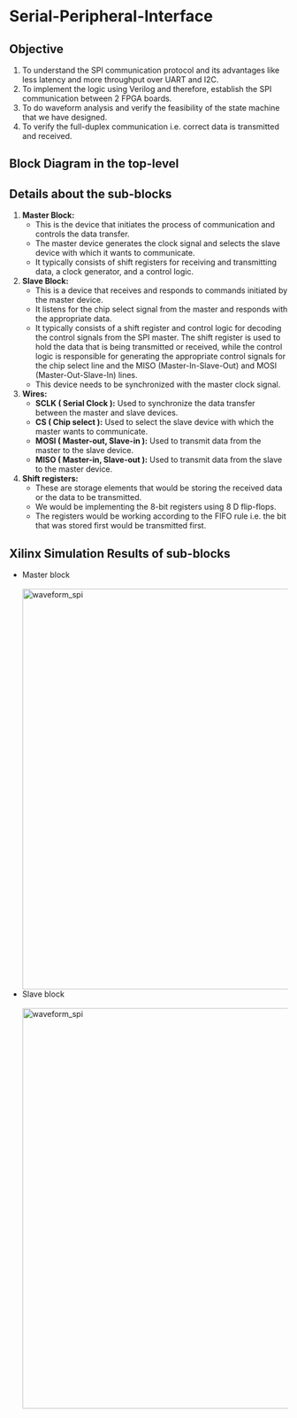 # Serial-Peripheral-Interface
## Objective
1. To understand the SPI communication protocol and its advantages like less latency and more throughput over UART and I2C.
2. To implement the logic using Verilog and therefore, establish the SPI communication between 2 FPGA boards.
3. To do waveform analysis and verify the feasibility of the state machine that we have designed.
4. To verify the full-duplex communication i.e. correct data is transmitted and received.

## Block Diagram in the top-level
## Details about the sub-blocks
<ol>
  <li> <b>Master Block:</b>
<ul>
  <li>This is the device that initiates the process of communication and controls the data transfer.
  <li>The master device generates the clock signal and selects the slave device with which it wants to communicate.
  <li>It typically consists of shift registers for receiving and transmitting data, a clock generator, and a control logic.
</ul>
  <li> <b>Slave Block:</b>
<ul>
<li>This is a device that receives and responds to commands initiated by the master device. 
<li>It listens for the chip select signal from the master and responds with the appropriate data. 
<li>It typically consists of a shift register and control logic for decoding the control signals from the SPI master. The shift register is used to hold the data that is being transmitted or received, while the control logic is responsible for generating the appropriate control signals for the chip select line and the MISO (Master-In-Slave-Out) and MOSI (Master-Out-Slave-In) lines.
<li>This device needs to be synchronized with the master clock signal.
  </ul>
  <li> <b>Wires:</b>
<ul>
  <li> <b> SCLK ( Serial Clock ):</b> Used to synchronize the data transfer between the master and slave devices.
  <li> <b> CS ( Chip select ):</b> Used to select the slave device with which the master wants to communicate.
  <li> <b> MOSI ( Master-out, Slave-in ):</b> Used to transmit data from the master to the slave device.
  <li> <b> MISO ( Master-in, Slave-out ):</b> Used to transmit data from the slave to the master device.
  </ul>
  <li> <b>Shift registers:</b>
<ul>
  <li> These are storage elements that would be storing the received data or the data to be transmitted.
  <li> We would be implementing the 8-bit registers using 8 D flip-flops.
  <li> The registers would be working according to the FIFO rule i.e. the bit that was stored first would be transmitted first.
  </ul>
  </ol>
  
## Xilinx Simulation Results of sub-blocks
<ul>
  <li>Master block</li>
  <br/>
  <img width="724" alt="waveform_spi" src="https://user-images.githubusercontent.com/99636505/236382193-65a6d91c-204c-45a6-9083-46f90387a18e.png">
  <br/>
  <li>Slave block</li>
  <br/>
  <img width="724" alt="waveform_spi" src="https://user-images.githubusercontent.com/99636505/236420663-a9417960-be57-4da6-9821-7d3eb8e54a61.png">
  </ul>
